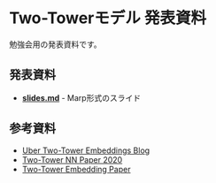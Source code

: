 # Two-Towerモデル 発表資料

勉強会用の発表資料です。

## 発表資料

- **[slides.md](./slides.md)** - Marp形式のスライド

## 参考資料

- [Uber Two-Tower Embeddings Blog](../blog_trans.md)
- [Two-Tower NN Paper 2020](../paper_two_tower_NN/two_tower_paper_2020.md)
- [Two-Tower Embedding Paper](../paper_two_tower_embedding/)
